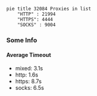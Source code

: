 
```mermaid
pie title 32084 Proxies in list
    "HTTP" : 21994
    "HTTPS": 4444
    "SOCKS" : 9004
```

### Some Info
#### Average Timeout

- mixed: 3.1s
- http: 1.6s
- https: 8.7s
- socks: 6.5s